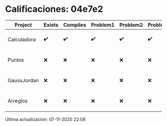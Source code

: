 # Calificaciones: 04e7e2
|Project|Exists|Compiles|Problem1|Problem2|Problem3|Extra|Grade|CommitHash|CommitDate|CheckDate|DueDate|Comments|
|-|-|-|-|-|-|-|-|-|-|-|-|-|
|Calculadora|✔️|✔️|✔️|✔️|✔️|❌|10.0|8f3759d3941afe92f7b5bf62ba6440d44ef454cf|14-10-2020 23:12:07|15-10-2020 21:24:12|15-10-2020 21:00:00|No evita la división entre cero|
|Puntos|❌|❌|❌|❌|❌|❌|5.0|nan|nan|07-11-2020 22:08:03|05-11-2020 21:00:00|No se encontró el archivo en PracticasComputacionI/Puntos/Punto.cpp|
|GaussJordan|❌|❌|❌|❌|❌|❌|5.0|nan|nan|07-11-2020 22:08:02|19-11-2020 21:00:00|No se encontró el archivo en PracticasComputacionI/GaussJordan/GaussJordan.cpp|
|Arreglos|❌|❌|❌|❌|❌|❌|5.0|nan|nan|07-11-2020 22:08:01|22-10-2020 21:00:00|No se encontró el archivo en PracticasComputacionI/Arreglos/Arreglos.cpp|

Última actualización: 07-11-2020 22:08